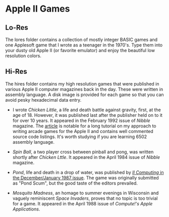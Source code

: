 # Apple II Games
## Lo-Res
The lores folder contains a collection of mostly integer BASIC games and one Applesoft game that I wrote as a teenager in the 1970's. Type them into your dusty old Apple II (or favorite emulator) and enjoy the beautiful low resolution colors.

## Hi-Res
The hires folder contains my high resolution games that were published in various Apple II computer magazines back in the day.  These were written in assembly language.  A disk image is provided for each game so that you can avoid pesky hexadecimal data entry. 

* I wrote _Chicken Little_, a life and death battle against gravity, first, at the age of 18. However, it was published last after the publisher held on to it for over 10 years.  It appeared in the February 1992 issue of _Nibble_ magazine.  The [article](https://github.com/bikibird/AppleIIGames/blob/master/hires/chickenLittle.pdf) is notable for a long tutorial on my approach to writing arcade games for the Apple II and contains well commented source code listings.  It's worth studying if you are learning 6502 assembly language. 

* _Spin Ball_, a two player cross between pinball and pong, was written shortly after _Chicken Lttle_.  It appeared in the April 1984 issue of _Nibble_ magazine.

* _Pond_, life and death in a drop of water, was published by [_II Computing_ in the December/January 1987 issue](https://archive.org/details/II_Computing_Vol_2_No_2_Dec_86_Jan_87/mode/2up).  The game was originally submitted as "Pond Scum", but the good taste of the editors prevailed.

* _Mosquito Madness_, an homage to summer evenings in Wisconsin and vaguely reminiscent _Space Invaders_, proves that no topic is too trivial for a game.  It appeared in the April 1988 issue of _Compute!'s Apple Applications_.  
